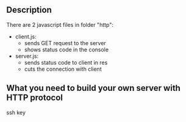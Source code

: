 Description
---
There are 2 javascript files in folder "http":

* client.js:
  * sends GET request to the server
  * shows status code in the console
* server.js:
  * sends status code to client in res
  * cuts the connection with client
 
What you need to build your own server with HTTP protocol
---
ssh key
